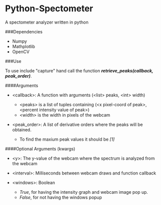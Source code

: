 # Python-Spectometer
A spectometer analyzer written in python

###Dependencies
* Numpy
* Mathplotlib
* OpenCV

###Use

To use include "capture" hand call the function ***retrieve_peaks(callback, peak_order)***.

####Arguments

* \<callback\>:     A function with arguments (\<list\> peaks, \<int\> width)
  - \<peaks\> is a list of tuples containing (\<x pixel-coord of peak\>, \<percent intensity value of peak\>)
  - \<width> is the width in pixels of the webcam
            
* \<peak_order\>:   A list of derivative orders where the peaks will be obtained.
  - To find the maxium peak values it should be _[1]_

####Optional Arguments (kwargs)

* \<y\>:            The y-value of the webcam where the spectrum is analyzed from the webcam

* \<interval\>:     Milliseconds between webcam draws and function callback

* \<windows\>:      Boolean
  - *True*, for having the intensity graph and webcam image pop up.
  - *False*, for not having the windows popup
